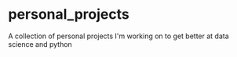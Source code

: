 # personal_projects
A collection of personal projects I'm working on to get better at data science and python
